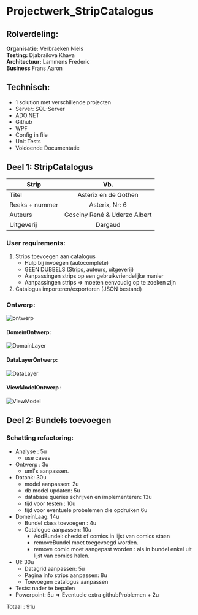 # Projectwerk_StripCatalogus

## Rolverdeling:
**Organisatie:** Verbraeken Niels  
**Testing:** Djabrailova Khava  
**Architectuur:** Lammens Frederic  
**Business** Frans Aaron

## Technisch:
* 1 solution met verschillende projecten
* Server: SQL-Server
* ADO.NET
* Github
* WPF
* Config in file
* Unit Tests
* Voldoende Documentatie

## Deel 1: StripCatalogus

| Strip               | Vb.                               |
| ------------------- |:---------------------------------:|
| Titel               | Asterix en de Gothen              |
| Reeks + nummer      | Asterix, Nr: 6                    |
| Auteurs             | Gosciny René & Uderzo Albert      |
| Uitgeverij          | Dargaud                           |

### User requirements:
1) Strips toevoegen aan catalogus
    * Hulp bij invoegen (autocomplete)
    * GEEN DUBBELS (Strips, auteurs, uitgeverij)
    * Aanpassingen strips op een gebruikvriendelijke manier
    * Aanpassingen strips => moeten eenvoudig op te zoeken zijn
2) Catalogus importeren/exporteren (JSON bestand)  

### Ontwerp:    
![ontwerp](https://user-images.githubusercontent.com/23512215/98315262-217a6b00-1fd8-11eb-8b23-df4db4980d08.jpg)

#### DomeinOntwerp:    
![DomainLayer](https://user-images.githubusercontent.com/23512215/98315258-1f181100-1fd8-11eb-951b-c39e65a0673b.jpg)

#### DataLayerOntwerp:    
![DataLayer](https://user-images.githubusercontent.com/23512215/98315235-11628b80-1fd8-11eb-9a78-047da42e7420.jpg)

#### ViewModelOntwerp :    
![ViewModel](https://user-images.githubusercontent.com/23512215/98315265-22ab9800-1fd8-11eb-92c3-a96681bfc68d.jpg)

## Deel 2: Bundels toevoegen

### Schatting refactoring:

- Analyse : 5u
  - use cases
- Ontwerp : 3u
  - uml's aanpassen.
- Datank: 30u
  - model aanpassen: 2u
  - db model updaten: 5u
  - database queries schrijven en implementeren: 13u
  - tijd voor testen : 10u
  - tijd voor eventuele probelemen die opdruiken 6u
- DomeinLaag: 14u
  - Bundel class toevoegen : 4u
  - Catalogue aanpassen: 10u
    - AddBundel: checkt of comics in lijst van comics staan
    - removeBundel moet toegevoegd worden.
    - remove comic moet aangepast worden : als in bundel enkel uit lijst van comics halen.
- UI: 30u
  - Datagrid aanpassen: 5u
  - Pagina info strips aanpassen: 8u
  - Toevoegen catalogus aanpassen
- Tests: nader te bepalen
- Powerpoint: 5u
=> Eventuele extra githubProblemen + 2u

Totaal : 91u

  
